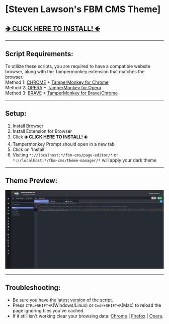 # [Steven Lawson's FBM CMS Theme]

## [**🢂 CLICK HERE TO INSTALL! 🢀**](https://github.com/stevenfootbridge/FootBridge-CMS-Themes/raw/master/fbm_cms_themes.user.js)

---

## Script Requirements:

To utilize these scripts, you are required to have a compatible website browser, along with the Tampermonkey extension that matches the browser.   
Method 1: [CHROME](https://www.google.com/chrome/) + [TamperMonkey for Chrome](https://chrome.google.com/webstore/detail/tampermonkey/dhdgffkkebhmkfjojejmpbldmpobfkfo?hl=en)  
Method 2: [OPERA](https://www.opera.com/) + [TamperMonkey for Opera](https://addons.opera.com/en/extensions/details/tampermonkey-beta/)  
Method 3: [BRAVE](https://brave.com/download/) + [TamperMonkey for Brave/Chrome](https://chrome.google.com/webstore/detail/tampermonkey/dhdgffkkebhmkfjojejmpbldmpobfkfo?hl=en)  

---

## Setup:
1. Install Browser
2. Install Extension for Browser
3. Click [**🢂 CLICK HERE TO INSTALL! 🢀**](https://github.com/stevenfootbridge/FootBridge-CMS-Themes/raw/master/fbm_cms_themes.user.js)
4. Tampermonkey Prompt should open in a new tab
5. Click on 'Install'
6. Visiting `*://localhost:*/fbm-cms/page-editor/*` or `*://localhost:*/fbm-cms/theme-manager/*` will apply your dark theme

---

## Theme Preview:
![Theme Preview](https://github.com/stevenfootbridge/FootBridge-CMS-Themes/blob/master/theme_preview.png?raw=true)

---

## Troubleshooting:

- Be sure you have [the latest version](https://github.com/stevenfootbridge/fbm_cms_themes/raw/master/fbm_cms_themes.user.js) of the script.
- Press `CTRL+SHIFT+R`(Windows/Linux) or `Cmd⌘+SHIFT+R`(Mac) to reload the page ignoring files you've cached.
- If it still isn't working clear your browsing data: [Chrome](https://support.google.com/chrome/answer/2392709) | [Firefox](https://support.mozilla.org/kb/delete-browsing-search-download-history-firefox) | [Opera](https://blogs.opera.com/mobile/2016/04/clear-browsing-history).
